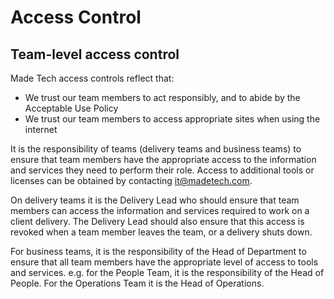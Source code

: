 # Access Control

## Team-level access control

Made Tech access controls reflect that:
- We trust our team members to act responsibly, and to abide by the Acceptable Use Policy
- We trust our team members to access appropriate sites when using the internet

It is the responsibility of teams (delivery teams and business teams) to ensure that team members have the appropriate access to the information and services they need to perform their role. Access to additional tools or licenses can be obtained by contacting it@madetech.com.

On delivery teams it is the Delivery Lead who should ensure that team members can access the information and services required to work on a client delivery. The Delivery Lead should also ensure that this access is revoked when a team member leaves the team, or a delivery shuts down.

For business teams, it is the responsibility of the Head of Department to ensure that all team members have the appropriate level of access to tools and services. e.g. for the People Team, it is the responsibility of the Head of People. For the Operations Team it is the Head of Operations.
